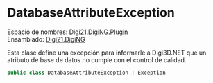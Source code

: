 # DatabaseAttributeException

Espacio de nombres: [Digi21.DigiNG.Plugin](../../)  
Ensamblado: [Digi21.DigiNG](../../../digi21.diging/)

Esta clase define una excepción para informarle a Digi3D.NET que un atributo de base de datos no cumple con el control de calidad.

```csharp
public class DatabaseAttributeException : Exception
```



